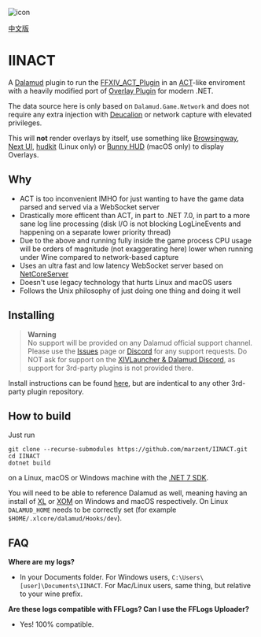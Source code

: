 ![icon](https://github.com/marzent/IINACT/blob/main/images/icon.ico?raw=true)

[中文版](https://github.com/whitedustmoon1175/IINACT/blob/master/README-CN.md)

# IINACT

A [Dalamud](https://github.com/goatcorp/Dalamud) plugin to run the [FFXIV_ACT_Plugin](https://github.com/ravahn/FFXIV_ACT_Plugin) in an [ACT](https://advancedcombattracker.com/)-like enviroment with a heavily modified port of [Overlay Plugin](https://github.com/OverlayPlugin/OverlayPlugin) for modern .NET.

The data source here is only based on `Dalamud.Game.Network` and does not require any extra injection with [Deucalion](https://github.com/ff14wed/deucalion) or network capture with elevated privileges.

This will **not** render overlays by itself, use something like [Browsingway](https://github.com/Styr1x/Browsingway), [Next UI](https://github.com/kaminaris/Next-UI), [hudkit](https://github.com/valarnin/hudkit) (Linux only) or [Bunny HUD](https://github.com/marzent/Bunny-HUD) (macOS only) to display Overlays.


## Why

- ACT is too inconvenient IMHO for just wanting to have the game data parsed and served via a WebSocket server
- Drastically more efficent than ACT, in part to .NET 7.0, in part to a more sane log line processing (disk I/O is not blocking LogLineEvents and happening on a separate lower priority thread)
- Due to the above and running fully inside the game process CPU usage will be orders of magnitude (not exaggerating here) lower when running under Wine compared to network-based capture
- Uses an ultra fast and low latency WebSocket server based on [NetCoreServer](https://github.com/chronoxor/NetCoreServer)
- Doesn't use legacy technology that hurts Linux and macOS users
- Follows the Unix philosophy of just doing one thing and doing it well   

## Installing 

> **Warning**  
> No support will be provided on any Dalamud official support channel. Please use the [Issues](https://github.com/marzent/IINACT/issues) page or [Discord](https://discord.gg/pcexJC8YPG) for any support requests. Do NOT ask for support on the [XIVLauncher & Dalamud Discord](https://discord.gg/holdshift), as support for 3rd-party plugins is not provided there. 

Install instructions can be found [here](https://www.iinact.com/installation/), but are indentical to any other 3rd-party plugin repository.

## How to build

Just run 
```
git clone --recurse-submodules https://github.com/marzent/IINACT.git
cd IINACT
dotnet build
``` 
on a Linux, macOS or Windows machine with the [.NET 7 SDK](https://dotnet.microsoft.com/en-us/download/dotnet/7.0). 

You will need to be able to reference Dalamud as well, meaning having an install of [XL](https://github.com/goatcorp/FFXIVQuickLauncher) or [XOM](https://github.com/marzent/XIV-on-Mac) on Windows and macOS respectively. On Linux `DALAMUD_HOME` needs to be correctly set (for example `$HOME/.xlcore/dalamud/Hooks/dev`).

## FAQ

**Where are my logs?**

- In your Documents folder. For Windows users, `C:\Users\[user]\Documents\IINACT`. For Mac/Linux users, same thing, but relative to your wine prefix.

**Are these logs compatible with FFLogs? Can I use the FFLogs Uploader?**

- Yes! 100% compatible.
